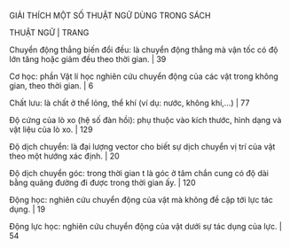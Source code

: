 GIẢI THÍCH MỘT SỐ THUẬT NGỮ DÙNG TRONG SÁCH

THUẬT NGỮ | TRANG

Chuyển động thẳng biến đổi đều: là chuyển động thẳng mà vận tốc có độ lớn tăng hoặc giảm đều theo thời gian. | 39

Cơ học: phần Vật lí học nghiên cứu chuyển động của các vật trong không gian, theo thời gian. | 6

Chất lưu: là chất ở thể lỏng, thể khí (ví dụ: nước, không khí,...) | 77

Độ cứng của lò xo (hệ số đàn hồi): phụ thuộc vào kích thước, hình dạng và vật liệu của lò xo. | 129

Độ dịch chuyển: là đại lượng vector cho biết sự dịch chuyển vị trí của vật theo một hướng xác định. | 20

Độ dịch chuyển góc: trong thời gian t là góc ở tâm chắn cung có độ dài bằng quãng đường đi được trong thời gian ấy. | 120

Động học: nghiên cứu chuyển động của vật mà không đề cập tới lực tác dụng. | 19

Động lực học: nghiên cứu chuyển động của vật dưới sự tác dụng của lực. | 54